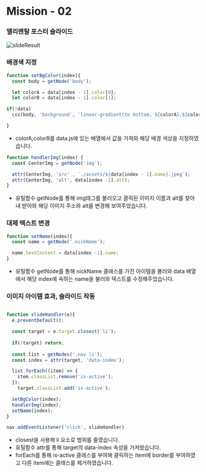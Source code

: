 # Mission - 02

### 엘리멘탈 포스터 슬라이드

![slideResult](https://github.com/BBIIN/JS-HomeWork/assets/107901091/467e8632-a14a-45f3-92d3-9ea4e902bc62)


### 배경색 지정
```javascript
function setBgColor(index){
  const body = getNode('body');

  let colorA = data[index - 1].color[0];
  let colorB = data[index - 1].color[1];

if(!data)
  css(body, 'background', `linear-gradient(to bottom, ${colorA},${colorB})`)

}

```
  - colorA,colorB를 data.js에 있는 배열에서 값을 가져와 해당 배경 색상을 지정하였습니다.

```js
function handlerImg(index) {
  const CenterImg = getNode('img');

  attr(CenterImg, 'src' , `./assets/${data[index - 1].name}.jpeg`);
  attr(CenterImg, 'alt', data[index -1].alt);
}

```
 - 유틸함수 getNode를 통해 img태그를 불러오고 클릭된 이미지 이름과 alt를 찾아내 받아와 해당 이미지 주소와 alt를 변경해 보여주었습니다.

### 대체 텍스트 변경
```js
function setName(index){
  const name = getNode('.nickName');

  name.textContent = data[index -1].name;
}

```
- 유틸함수 getNode를 통해 nickName 클래스를 가진 아이템을 불러와 data 배열에서 해당 index에 속하는 name을 불러와 텍스트를 수정해주었습니다.

### 이미지 아이템 효과, 슬라이드 작동
```js

function slideHandler(e){
  e.preventDefault();

  const target = e.target.closest('li');
  
  if(!target) return;
  
  const list = getNodes('.nav li');
  const index = attr(target, 'data-index');

  list.forEach((item) => {
    item.classList.remove('is-active');
  });
    target.classList.add('is-active');

  setBgColor(index);
  handlerImg(index);
  setName(index);
}

nav.addEventListener('click', slideHandler)

```
  - closest을 사용해 li 요소로 범위를 줄였습니다.
  - 유틸함수 attr를 통해 target의 data-index 속성을 가져왔습니다.
  - forEach를 통해 is-active 클래스를 부여해 클릭하는 item에 border를 부여하였고 다른 item에는 클래스를 제거하였습니다.

